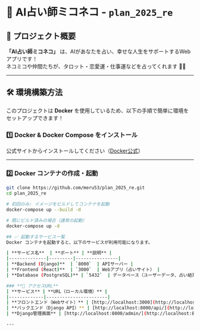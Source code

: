 # 🚀 AI占い師ミコネコ - `plan_2025_re`

## 📌 プロジェクト概要
**「AI占い師ミコネコ」** は、AIがあなたを占い、幸せな人生をサポートするWebアプリです！  
ネコミコや仲間たちが、タロット・恋愛運・仕事運などを占ってくれます 🔮✨  

---

## 🛠 環境構築方法
このプロジェクトは **Docker** を使用しているため、以下の手順で簡単に環境をセットアップできます！

### **1️⃣ Docker & Docker Compose をインストール**
公式サイトからインストールしてください（[Docker公式](https://www.docker.com/)）

---

### **2️⃣ Docker コンテナの作成・起動**
```sh
git clone https://github.com/meru53/plan_2025_re.git
cd plan_2025_re

# 初回のみ: イメージをビルドしてコンテナを起動
docker-compose up --build -d

# 既にビルド済みの場合（通常の起動）
docker-compose up -d

## ✅ 起動するサービス一覧
Docker コンテナを起動すると、以下のサービスが利用可能になります。

| **サービス名**  | **ポート** | **説明** |
|--------------|---------|----------------|
| **Backend (Django)**  | `8000`  | APIサーバー |
| **Frontend (React)**  | `3000`  | Webアプリ（占いサイト） |
| **Database (PostgreSQL)** | `5432`  | データベース（ユーザーデータ、占い結果の保存） |

### **📌 アクセスURL**
| **サービス** | **URL（ローカル環境）** |
|-------------|-----------------------|
| **フロントエンド（Webサイト）** | [http://localhost:3000](http://localhost:3000) |
| **バックエンド（Django API）** | [http://localhost:8000/api/](http://localhost:8000/api/) |
| **Django管理画面** | [http://localhost:8000/admin/](http://localhost:8000/admin/) |

---
